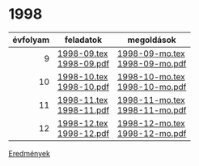 # 1998

| évfolyam | feladatok | megoldások |
|---:|---|---|
| 9|[1998-09.tex](1998-09.tex) <br> [1998-09.pdf](1998-09.pdf) | [1998-09-mo.tex](1998-09-mo.tex) <br> [1998-09-mo.pdf](1998-09-mo.pdf)|
| 10|[1998-10.tex](1998-10.tex) <br> [1998-10.pdf](1998-10.pdf) | [1998-10-mo.tex](1998-10-mo.tex) <br> [1998-10-mo.pdf](1998-09-mo.pdf)|
| 11|[1998-11.tex](1998-11.tex) <br> [1998-11.pdf](1998-11.pdf) | [1998-11-mo.tex](1998-11-mo.tex) <br> [1998-11-mo.pdf](1998-09-mo.pdf)|
| 12|[1998-12.tex](1998-12.tex) <br> [1998-12.pdf](1998-12.pdf) | [1998-12-mo.tex](1998-12-mo.tex) <br> [1998-12-mo.pdf](1998-09-mo.pdf)|

[Eredmények](eredmenyek-1998.md)
